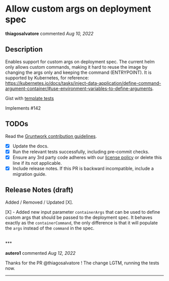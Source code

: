# Allow custom args on deployment spec

**thiagosalvatore** commented *Aug 10, 2022*

<!-- Prepend '[WIP]' to the title if this PR is still a work-in-progress. Remove it when it is ready for review! -->

## Description

Enables support for custom args on deployment spec. The current helm only allows custom commands, making it hard to reuse the image by changing the args only and keeping the command (ENTRYPOINT).
It is supported by Kubernetes, for reference: https://kubernetes.io/docs/tasks/inject-data-application/define-command-argument-container/#use-environment-variables-to-define-arguments.

Gist with [template tests](https://gist.github.com/thiagosalvatore/e02bb81f610d5003fe5f1382b9487188)

Implements #142 


## TODOs

Read the [Gruntwork contribution guidelines](https://gruntwork.notion.site/Gruntwork-Coding-Methodology-02fdcd6e4b004e818553684760bf691e).

- [x] Update the docs.
- [X] Run the relevant tests successfully, including pre-commit checks.
- [X] Ensure any 3rd party code adheres with our [license policy](https://www.notion.so/gruntwork/Gruntwork-licenses-and-open-source-usage-policy-f7dece1f780341c7b69c1763f22b1378) or delete this line if its not applicable.
- [X] Include release notes. If this PR is backward incompatible, include a migration guide.

## Release Notes (draft)

<!-- One-line description of the PR that can be included in the final release notes. -->
Added / Removed / Updated [X].

[X] - Added new input parameter `containerArgs` that can be used to define custom args that should be passed to the deployment spec. It behaves exactly as the `containerCommand`, the only difference is that it will populate the `args` instead of the `command` in the spec.

<br />
***


**autero1** commented *Aug 12, 2022*

Thanks for the PR @thiagosalvatore ! 
The change LGTM, running the tests now.
***

